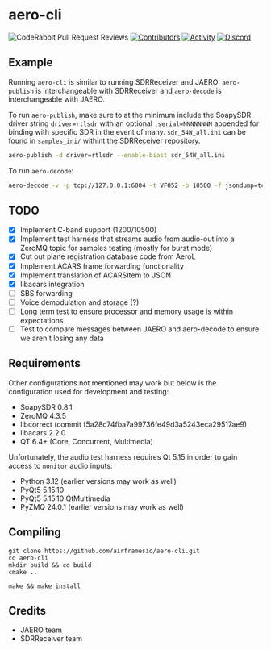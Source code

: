 # aero-cli

![CodeRabbit Pull Request Reviews](https://img.shields.io/coderabbit/prs/github/airframesio/acars-decoder-typescript)
[![Contributors](https://img.shields.io/github/contributors/airframesio/aero-cli)](https://github.com/airframesio/aero-cli/graphs/contributors)
[![Activity](https://img.shields.io/github/commit-activity/m/airframesio/aero-cli)](https://github.com/airframesio/aero-cli/pulse)
[![Discord](https://img.shields.io/discord/1067697487927853077?logo=discord)](https://discord.gg/8Ksch7zE)

## Example
Running `aero-cli` is similar to running SDRReceiver and JAERO: `aero-publish` is interchangeable with SDRReceiver and `aero-decode` is interchangeable with JAERO.

To run `aero-publish`, make sure to at the minimum include the SoapySDR driver string `driver=rtlsdr` with an optional `,serial=NNNNNNNN` appended for binding with specific SDR in the event of many. `sdr_54W_all.ini` can be found in `samples_ini/` withint the SDRReceiver repository.
```bash
aero-publish -d driver=rtlsdr --enable-biast sdr_54W_all.ini
```

To run `aero-decode`:
```bash
aero-decode -v -p tcp://127.0.0.1:6004 -t VFO52 -b 10500 -f jsondump=tcp://127.0.0.1:4444
```

## TODO
- [x] Implement C-band support (1200/10500)
- [x] Implement test harness that streams audio from audio-out into a ZeroMQ topic for samples testing (mostly for burst mode)
- [x] Cut out plane registration database code from AeroL
- [x] Implement ACARS frame forwarding functionality
- [x] Implement translation of ACARSItem to JSON
- [x] libacars integration
- [ ] SBS forwarding
- [ ] Voice demodulation and storage (?)
- [ ] Long term test to ensure processor and memory usage is within expectations
- [ ] Test to compare messages between JAERO and aero-decode to ensure we aren't losing any data

## Requirements
Other configurations not mentioned may work but below is the configuration used for development and testing:
* SoapySDR 0.8.1
* ZeroMQ 4.3.5
* libcorrect (commit f5a28c74fba7a99736fe49d3a5243eca29517ae9)
* libacars 2.2.0
* QT 6.4+ (Core, Concurrent, Multimedia)

Unfortunately, the audio test harness requires Qt 5.15 in order to gain access to `monitor` audio inputs:
 * Python 3.12 (earlier versions may work as well)
 * PyQt5 5.15.10
 * PyQt5 5.15.10 QtMultimedia
 * PyZMQ 24.0.1 (earlier versions may work as well)

## Compiling

```
git clone https://github.com/airframesio/aero-cli.git
cd aero-cli
mkdir build && cd build
cmake ..
```

```
make && make install
```

## Credits
* JAERO team
* SDRReceiver team
